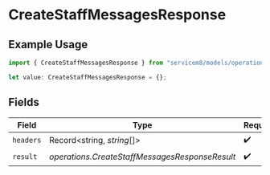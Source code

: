 # CreateStaffMessagesResponse

## Example Usage

```typescript
import { CreateStaffMessagesResponse } from "servicem8/models/operations";

let value: CreateStaffMessagesResponse = {};
```

## Fields

| Field                                          | Type                                           | Required                                       | Description                                    |
| ---------------------------------------------- | ---------------------------------------------- | ---------------------------------------------- | ---------------------------------------------- |
| `headers`                                      | Record<string, *string*[]>                     | :heavy_check_mark:                             | N/A                                            |
| `result`                                       | *operations.CreateStaffMessagesResponseResult* | :heavy_check_mark:                             | N/A                                            |